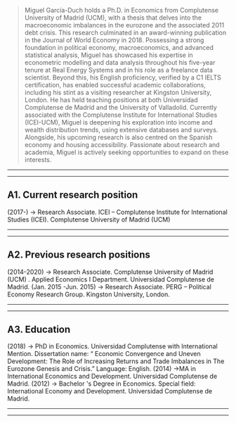
<blockquote>
Miguel García-Duch holds a Ph.D. in Economics from Complutense University of Madrid (UCM), with
a thesis that delves into the macroeconomic imbalances in the eurozone and the associated 2011 debt
crisis. This research culminated in an award-winning publication in the Journal of World Economy in
2018. Possessing a strong foundation in political economy, macroeconomics, and advanced statistical
analysis, Miguel has showcased his expertise in econometric modelling and data analysis throughout
his five-year tenure at Real Energy Systems and in his role as a freelance data scientist. Beyond this,
his English proficiency, verified by a C1 IELTS certification, has enabled successful academic
collaborations, including his stint as a visiting researcher at Kingston University, London. He has held
teaching positions at both Universidad Complutense de Madrid and the University of Valladolid.
Currently associated with the Complutense Institute for International Studies (ICEI-UCM), Miguel is
deepening his exploration into income and wealth distribution trends, using extensive databases and
surveys. Alongside, his upcoming research is also centred on the Spanish economy and housing
accessibility. Passionate about research and academia, Miguel is actively seeking opportunities to
expand on these interests.
</blockquote>

-----------------------------------------------------------------------------------------------------
-----------------------------------------------------------------------------------------------------


## A1. Current research position
(2017-) → Research Associate. ICEI – Complutense Institute for International Studies (ICEI).
Complutense University of Madrid (UCM)

-----------------------------------------------------------------------------------------------------
-----------------------------------------------------------------------------------------------------

## A2. Previous research positions
(2014-2020) → Research Associate. Complutense University of Madrid (UCM) . Applied Economics I
Department. Universidad Complutense de Madrid.
(Jan. 2015 -Jun. 2015) → Research Associate. PERG – Political Economy Research Group. Kingston
University, London.

-----------------------------------------------------------------------------------------------------
-----------------------------------------------------------------------------------------------------

## A3. Education
(2018) → PhD in Economics. Universidad Complutense with International Mention. Dissertation
name: “ Economic Convergence and Uneven Development: The Role of Increasing Returns and Trade
Imbalances in The Eurozone Genesis and Crisis.” Language: English.
(2014) →MA in International Economics and Development. Universidad Complutense de Madrid.
(2012) → Bachelor 's Degree in Economics. Special field: International Economy and Development.
Universidad Complutense de Madrid.

-----------------------------------------------------------------------------------------------------
-----------------------------------------------------------------------------------------------------
